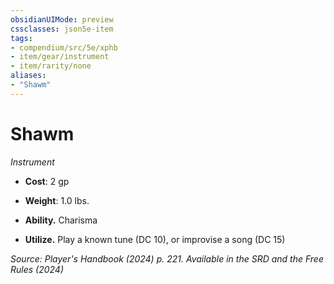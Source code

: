 ```yaml
---
obsidianUIMode: preview
cssclasses: json5e-item
tags:
- compendium/src/5e/xphb
- item/gear/instrument
- item/rarity/none
aliases: 
- "Shawm"
---
```

# Shawm
*Instrument*  


- **Cost**: 2 gp
- **Weight**: 1.0 lbs.

- **Ability.** Charisma  
- **Utilize.** Play a known tune (DC 10), or improvise a song (DC 15)  

*Source: Player's Handbook (2024) p. 221. Available in the <span title='Systems Reference Document (5.2)'>SRD</span> and the Free Rules (2024)*